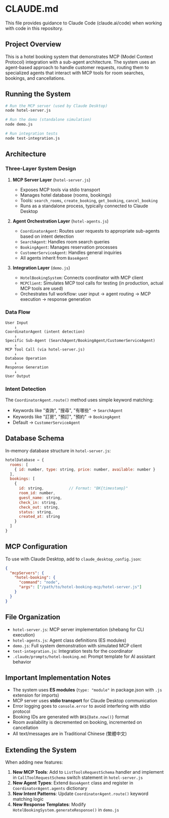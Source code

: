 # CLAUDE.md

This file provides guidance to Claude Code (claude.ai/code) when working with code in this repository.

## Project Overview

This is a hotel booking system that demonstrates MCP (Model Context Protocol) integration with a sub-agent architecture. The system uses an agent-based approach to handle customer requests, routing them to specialized agents that interact with MCP tools for room searches, bookings, and cancellations.

## Running the System

```bash
# Run the MCP server (used by Claude Desktop)
node hotel-server.js

# Run the demo (standalone simulation)
node demo.js

# Run integration tests
node test-integration.js
```

## Architecture

### Three-Layer System Design

1. **MCP Server Layer** (`hotel-server.js`)
   - Exposes MCP tools via stdio transport
   - Manages hotel database (rooms, bookings)
   - Tools: `search_rooms`, `create_booking`, `get_booking`, `cancel_booking`
   - Runs as a standalone process, typically connected to Claude Desktop

2. **Agent Orchestration Layer** (`hotel-agents.js`)
   - `CoordinatorAgent`: Routes user requests to appropriate sub-agents based on intent detection
   - `SearchAgent`: Handles room search queries
   - `BookingAgent`: Manages reservation processes
   - `CustomerServiceAgent`: Handles general inquiries
   - All agents inherit from `BaseAgent`

3. **Integration Layer** (`demo.js`)
   - `HotelBookingSystem`: Connects coordinator with MCP client
   - `MCPClient`: Simulates MCP tool calls for testing (in production, actual MCP tools are used)
   - Orchestrates full workflow: user input → agent routing → MCP execution → response generation

### Data Flow

```
User Input
    ↓
CoordinatorAgent (intent detection)
    ↓
Specific Sub-Agent (SearchAgent/BookingAgent/CustomerServiceAgent)
    ↓
MCP Tool Call (via hotel-server.js)
    ↓
Database Operation
    ↓
Response Generation
    ↓
User Output
```

### Intent Detection

The `CoordinatorAgent.route()` method uses simple keyword matching:
- Keywords like "查詢", "搜尋", "有哪些" → `SearchAgent`
- Keywords like "訂房", "預訂", "預約" → `BookingAgent`
- Default → `CustomerServiceAgent`

## Database Schema

In-memory database structure in `hotel-server.js`:

```javascript
hotelDatabase = {
  rooms: [
    { id: number, type: string, price: number, available: number }
  ],
  bookings: [
    {
      id: string,           // Format: "BK{timestamp}"
      room_id: number,
      guest_name: string,
      check_in: string,
      check_out: string,
      status: string,
      created_at: string
    }
  ]
}
```

## MCP Configuration

To use with Claude Desktop, add to `claude_desktop_config.json`:

```json
{
  "mcpServers": {
    "hotel-booking": {
      "command": "node",
      "args": ["/path/to/hotel-booking-mcp/hotel-server.js"]
    }
  }
}
```

## File Organization

- `hotel-server.js`: MCP server implementation (shebang for CLI execution)
- `hotel-agents.js`: Agent class definitions (ES modules)
- `demo.js`: Full system demonstration with simulated MCP client
- `test-integration.js`: Integration tests for the coordinator
- `.claude/prompts/hotel-booking.md`: Prompt template for AI assistant behavior

## Important Implementation Notes

- The system uses **ES modules** (`type: "module"` in package.json with `.js` extension for imports)
- MCP server uses **stdio transport** for Claude Desktop communication
- Error logging goes to `console.error` to avoid interfering with stdio protocol
- Booking IDs are generated with `BK${Date.now()}` format
- Room availability is decremented on booking, incremented on cancellation
- All text/messages are in Traditional Chinese (繁體中文)

## Extending the System

When adding new features:

1. **New MCP Tools**: Add to `ListToolsRequestSchema` handler and implement in `CallToolRequestSchema` switch statement in `hotel-server.js`
2. **New Agent Types**: Extend `BaseAgent` class and register in `CoordinatorAgent.agents` dictionary
3. **New Intent Patterns**: Update `CoordinatorAgent.route()` keyword matching logic
4. **New Response Templates**: Modify `HotelBookingSystem.generateResponse()` in `demo.js`
